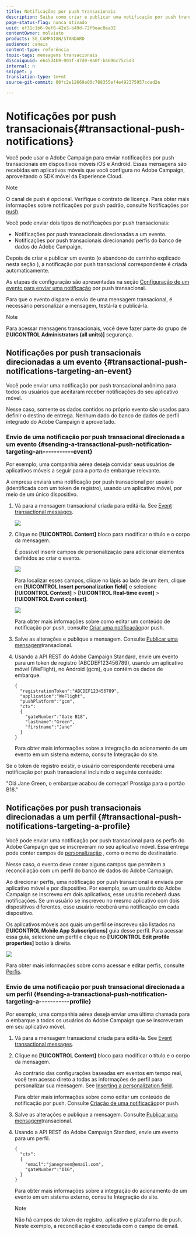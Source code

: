 ```yaml
---
title: Notificações por push transacionais
description: Saiba como criar e publicar uma notificação por push transacional.
page-status-flag: nunca ativado
uuid: ef31c1b6-9ef8-42e3-b49d-72f9eac8ea32
contentOwner: molviato
products: SG_CAMPAIGN/STANDARD
audience: canais
content-type: referência
topic-tags: mensagens transacionais
discoiquuid: e645d4b9-001f-47d9-8a0f-b4696c75c5d3
internal: n
snippet: y
translation-type: tm+mt
source-git-commit: 00fc2e12669a00c788355ef4e492375957cdad2e

---
```



# Notificações por push transacionais{#transactional-push-notifications}

Você pode usar o Adobe Campaign para enviar notificações por push transacionais em dispositivos móveis iOS e Android. Essas mensagens são recebidas em aplicativos móveis que você configura no Adobe Campaign, aproveitando o SDK móvel da Experience Cloud.

>[!NOTE]
>
>O canal de push é opcional. Verifique o contrato de licença. Para obter mais informações sobre notificações por push padrão, consulte Notificações por [push](../../channels/using/about-push-notifications.md).

Você pode enviar dois tipos de notificações por push transacionais:

* Notificações por push transacionais direcionadas a um evento.
* Notificações por push transacionais direcionando perfis do banco de dados do Adobe Campaign.

Depois de criar e publicar um evento (o abandono do carrinho explicado nesta seção [](../../channels/using/about-transactional-messaging.md#transactional-messaging-operating-principle)), a notificação por push transacional correspondente é criada automaticamente.

As etapas de configuração são apresentadas na seção [Configuração de um evento para enviar uma notificação](../../administration/using/configuring-transactional-messaging.md#use-case--configuring-an-event-to-send-a-transactional-message) por push transacional.

Para que o evento dispare o envio de uma mensagem transacional, é necessário personalizar a mensagem, testá-la e publicá-la.

>[!NOTE]
>
>Para acessar mensagens transacionais, você deve fazer parte do grupo de **[!UICONTROL Administrators (all units)]** segurança.

## Notificações por push transacionais direcionadas a um evento {#transactional-push-notifications-targeting-an-event}

Você pode enviar uma notificação por push transacional anônima para todos os usuários que aceitaram receber notificações do seu aplicativo móvel.

Nesse caso, somente os dados contidos no próprio evento são usados para definir o destino de entrega. Nenhum dado do banco de dados de perfil integrado do Adobe Campaign é aproveitado.

### Envio de uma notificação por push transacional direcionada a um evento {#sending-a-transactional-push-notification-targeting-an-----------event}

Por exemplo, uma companhia aérea deseja convidar seus usuários de aplicativos móveis a seguir para a porta de embarque relevante.

A empresa enviará uma notificação por push transacional por usuário (identificada com um token de registro), usando um aplicativo móvel, por meio de um único dispositivo.

1. Vá para a mensagem transacional criada para editá-la. See [Event transactional messages](../../channels/using/event-transactional-messages.md).

   ![](assets/message-center_push_message.png)

1. Clique no **[!UICONTROL Content]** bloco para modificar o título e o corpo da mensagem.

   É possível inserir campos de personalização para adicionar elementos definidos ao criar o evento.

   ![](assets/message-center_push_content.png)

   Para localizar esses campos, clique no lápis ao lado de um item, clique em **[!UICONTROL Insert personalization field]** e selecione **[!UICONTROL Context]** &gt; **[!UICONTROL Real-time event]** &gt; **[!UICONTROL Event context]**.

   ![](assets/message-center_push_personalization.png)

   Para obter mais informações sobre como editar um conteúdo de notificação por push, consulte [Criar uma notificação](../../channels/using/preparing-and-sending-a-push-notification.md)por push.

1. Salve as alterações e publique a mensagem. Consulte [Publicar uma mensagem](../../channels/using/event-transactional-messages.md#publishing-a-transactional-message)transacional.
1. Usando a API REST do Adobe Campaign Standard, envie um evento para um token de registro (ABCDEF123456789), usando um aplicativo móvel (WeFlight), no Android (gcm), que contém os dados de embarque.

   ```
   {
     "registrationToken":"ABCDEF123456789",
     "application":"WeFlight",
     "pushPlatform":"gcm",
     "ctx":
     {
       "gateNumber":"Gate B18",
       "lastname":"Green",
       "firstname":"Jane"
     }
   }
   ```

   Para obter mais informações sobre a integração do acionamento de um evento em um sistema externo, consulte Integração [](../../administration/using/configuring-transactional-messaging.md#integrating-the-triggering-of-the-event-in-a-website)do site.

Se o token de registro existir, o usuário correspondente receberá uma notificação por push transacional incluindo o seguinte conteúdo:

"Olá Jane Green, o embarque acabou de começar! Prossiga para o portão B18."

## Notificações por push transacionais direcionadas a um perfil {#transactional-push-notifications-targeting-a-profile}

Você pode enviar uma notificação por push transacional para os perfis do Adobe Campaign que se inscreveram no seu aplicativo móvel. Essa entrega pode conter campos de [personalização](../../designing/using/personalization.md#inserting-a-personalization-field) , como o nome do destinatário.

Nesse caso, o evento deve conter alguns campos que permitem a reconciliação com um perfil do banco de dados do Adobe Campaign.

Ao direcionar perfis, uma notificação por push transacional é enviada por aplicativo móvel e por dispositivo. Por exemplo, se um usuário do Adobe Campaign se inscreveu em dois aplicativos, esse usuário receberá duas notificações. Se um usuário se inscreveu no mesmo aplicativo com dois dispositivos diferentes, esse usuário receberá uma notificação em cada dispositivo.

Os aplicativos móveis aos quais um perfil se inscreveu são listados na **[!UICONTROL Mobile App Subscriptions]** guia desse perfil. Para acessar essa guia, selecione um perfil e clique no **[!UICONTROL Edit profile properties]** botão à direita.

![](assets/push_notif_subscriptions.png)

Para obter mais informações sobre como acessar e editar perfis, consulte [Perfis](../../audiences/using/creating-profiles.md).

### Envio de uma notificação por push transacional direcionada a um perfil {#sending-a-transactional-push-notification-targeting-a-----------profile}

Por exemplo, uma companhia aérea deseja enviar uma última chamada para o embarque a todos os usuários do Adobe Campaign que se inscreveram em seu aplicativo móvel.

1. Vá para a mensagem transacional criada para editá-la. See [Event transactional messages](../../channels/using/event-transactional-messages.md).

   <!--![](assets/message-center_push_message_profile.png)-->

1. Clique no **[!UICONTROL Content]** bloco para modificar o título e o corpo da mensagem.

   Ao contrário das configurações baseadas em eventos em tempo real, você tem acesso direto a todas as informações de perfil para personalizar sua mensagem. See [Inserting a personalization field](../../designing/using/personalization.md#inserting-a-personalization-field).

   <!--![](assets/message-center_push_content_profile.png)-->

   Para obter mais informações sobre como editar um conteúdo de notificação por push. Consulte [Criação de uma notificação](../../channels/using/preparing-and-sending-a-push-notification.md)por push.

1. Salve as alterações e publique a mensagem. Consulte [Publicar uma mensagem](../../channels/using/event-transactional-messages.md#publishing-a-transactional-message)transacional.
1. Usando a API REST do Adobe Campaign Standard, envie um evento para um perfil.

   ```
   {
     "ctx":
     {
       "email":"janegreen@email.com",
       "gateNumber":"D16",
     }
   }
   ```

   Para obter mais informações sobre a integração do acionamento de um evento em um sistema externo, consulte Integração [](../../administration/using/configuring-transactional-messaging.md#integrating-the-triggering-of-the-event-in-a-website)do site.

   >[!NOTE]
   >
   >Não há campos de token de registro, aplicativo e plataforma de push. Neste exemplo, a reconciliação é executada com o campo de email.

